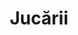 ---
title: "Jucării"
image: "/jucarii.jpg"
category: Jucării
layout: category
tag: "Sănătate și recreere"
---